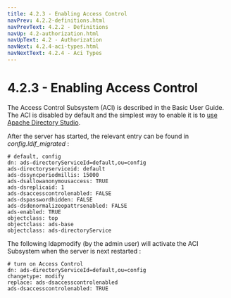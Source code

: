 ```yaml
---
title: 4.2.3 - Enabling Access Control
navPrev: 4.2.2-definitions.html
navPrevText: 4.2.2 - Definitions
navUp: 4.2-authorization.html
navUpText: 4.2 - Authorization
navNext: 4.2.4-aci-types.html
navNextText: 4.2.4 - Aci Types
---
```


# 4.2.3 - Enabling Access Control

The Access Control Subsystem (ACI) is described in the Basic User Guide. The ACI is disabled by default and the simplest way to enable it is to [use Apache Directory Studio](apacheds/basic-ug/3.2-basic-authorization.html#enable-the-aci-subsystem).

After the server has started, the relevant entry can be found in *config.ldif_migrated* :

    # default, config
    dn: ads-directoryServiceId=default,ou=config
    ads-directoryserviceid: default
    ads-dssyncperiodmillis: 15000
    ads-dsallowanonymousaccess: TRUE
    ads-dsreplicaid: 1
    ads-dsaccesscontrolenabled: FALSE
    ads-dspasswordhidden: FALSE
    ads-dsdenormalizeopattrsenabled: FALSE
    ads-enabled: TRUE
    objectclass: top
    objectclass: ads-base
    objectclass: ads-directoryService

The following ldapmodify (by the admin user) will activate the ACI Subsystem when the server is next restarted :

    # turn on Access Control
    dn: ads-directoryServiceId=default,ou=config
    changetype: modify
    replace: ads-dsaccesscontrolenabled
    ads-dsaccesscontrolenabled: TRUE
